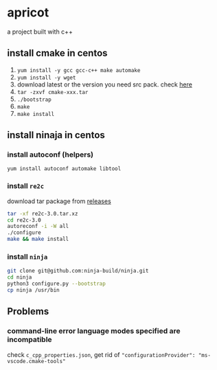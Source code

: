 # apricot

a project built with c++

## install cmake in centos

1. `yum install -y gcc gcc-c++ make automake`
2. `yum install -y wget`
3. download latest or the version you need src pack. check [here](https://cmake.org/download/)
4. `tar -zxvf cmake-xxx.tar`
5. `./bootstrap`
6. `make`
7. `make install`

## install ninaja in centos

### install autoconf (helpers)

`yum install autoconf automake libtool`

### install `re2c`

download tar package from [releases](https://github.com/skvadrik/re2c/releases)

```sh
tar -xf re2c-3.0.tar.xz
cd re2c-3.0
autoreconf -i -W all
./configure
make && make install
```

### install `ninja`

```sh
git clone git@github.com:ninja-build/ninja.git
cd ninja
python3 configure.py --bootstrap
cp ninja /usr/bin
```

## Problems

### command-line error language modes specified are incompatible

check `c_cpp_properties.json`, get rid of `"configurationProvider": "ms-vscode.cmake-tools"`
